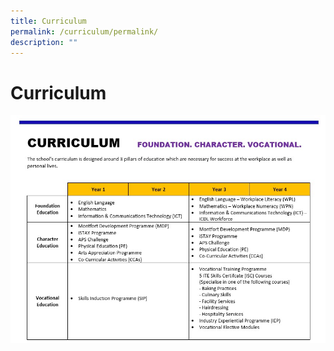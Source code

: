```yaml
---
title: Curriculum
permalink: /curriculum/permalink/
description: ""
---
```

Curriculum
==========

![](/images/aps%20curriculum.jpg)